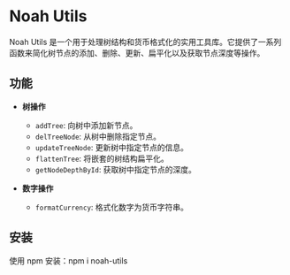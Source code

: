 <!--
 * @Author: Noah
 * @Date: 2024-11-20 08:55:55
 * @LastEditTime: 2024-11-20 09:03:41
 * @FilePath: \noah-utils\README.md
 * @Description: 
 * 
 * Copyright (c) 2024 by ${git_name_email}, All Rights Reserved. 
-->
# Noah Utils

Noah Utils 是一个用于处理树结构和货币格式化的实用工具库。它提供了一系列函数来简化树节点的添加、删除、更新、扁平化以及获取节点深度等操作。

## 功能

- **树操作**
  - `addTree`: 向树中添加新节点。
  - `delTreeNode`: 从树中删除指定节点。
  - `updateTreeNode`: 更新树中指定节点的信息。
  - `flattenTree`: 将嵌套的树结构扁平化。
  - `getNodeDepthById`: 获取树中指定节点的深度。

- **数字操作**
  - `formatCurrency`: 格式化数字为货币字符串。

## 安装

使用 npm 安装：npm i noah-utils
